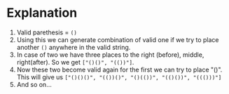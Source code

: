 # Explanation

1. Valid parethesis = ```()```
2. Using this we can generate combination of valid one if we try to place another ```()``` anywhere in the valid string. 
3. In case of two we have three places to the right (before), middle, right(after). So we get ```["()()", "(())"]```.
4. Now these two become valid again for the first we can try to place "()". This will give us ```["()()()", "(())()", "()(())", "(()())", "((()))"]```
5. And so on...

